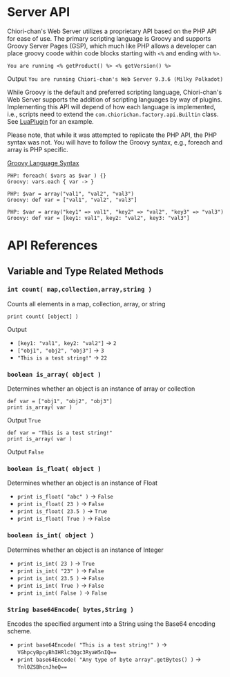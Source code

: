 # Server API
Chiori-chan's Web Server utilizes a proprietary API based on the PHP API for ease of use. The primary scripting language is Groovy and supports Groovy Server Pages (GSP), which much like PHP allows a developer can place groovy coode within code blocks starting  with `<%` and ending with `%>`.

    You are running <% getProduct() %> <% getVersion() %>
Output `You are running Chiori-chan's Web Server 9.3.6 (Milky Polkadot)`

While Groovy is the default and preferred scripting language, Chiori-chan's Web Server supports the addition of scripting languages by way of plugins. Implementing this API will depend of how each language is implemented, i.e., scripts need to extend the `com.chiorichan.factory.api.Builtin` class. See [LuaPlugin](plugins/LuaPlugin.md) for an example.

Please note, that while it was attempted to replicate the PHP API, the PHP syntax was not. You will have to follow the Groovy syntax, e.g., foreach and array is PHP specific.

[Groovy Language Syntax](http://groovy-lang.org/syntax.html)

    PHP: foreach( $vars as $var ) {}
    Groovy: vars.each { var -> }
    
    PHP: $var = array("val1", "val2", "val3")
    Groovy: def var = ["val1", "val2", "val3"]
    
    PHP: $var = array("key1" => val1", "key2" => "val2", "key3" => "val3")
    Groovy: def var = [key1: val1", key2: "val2", key3: "val3"]

# API References
## Variable and Type Related Methods
### `int count( map,collection,array,string )`
Counts all elements in a map, collection, array, or string

    print count( [object] )
Output
* `[key1: "val1", key2: "val2"]` -> `2`
* `["obj1", "obj2", "obj3"]` -> `3`
* `"This is a test string!"` -> `22`
    
### `boolean is_array( object )`
Determines whether an object is an instance of array or collection

    def var = ["obj1", "obj2", "obj3"]
    print is_array( var )
Output `True`

    def var = "This is a test string!"
    print is_array( var )
Output `False`

### `boolean is_float( object )`
Determines whether an object is an instance of Float

* `print is_float( "abc" )` -> `False`
* `print is_float( 23 )` -> `False`
* `print is_float( 23.5 )` -> `True`
* `print is_float( True )` -> `False`

### `boolean is_int( object )`
Determines whether an object is an instance of Integer

* `print is_int( 23 )` -> `True`
* `print is_int( "23" )` -> `False`
* `print is_int( 23.5 )` -> `False`
* `print is_int( True )` -> `False`
* `print is_int( False )` -> `False`

### `String base64Encode( bytes,String )`
Encodes the specified argument into a String using the Base64 encoding scheme.

* `print base64Encode( "This is a test string!" )` -> `VGhpcyBpcyBhIHRlc3Qgc3RyaW5nIQ==`
* `print base64Encode( "Any type of byte array".getBytes() )` -> `Ynl0ZSBhcnJheQ==`


